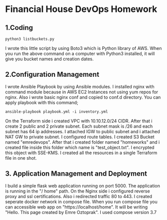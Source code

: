 # Financial House DevOps Homework

## 1.Coding

    python3 listbuckets.py

I wrote this little script by using Boto3 which is Python library of AWS. When you run the above command on a computer with Python3 installed, it will give you bucket names and creation dates.



## 2.Configuration Management


I wrote Ansible Playbook by using Ansible modules. I installed nginx with command module because in AWS EC2 Instances not using yum repos for nginx. Also i wrote basic nginx conf and copied to conf.d directory. You can apply playbook with this command;


    ansible-playbook playbook.yml -i inventory.yml
    
    
    
On the Terraform side i created VPC with 10.10.12.0/24 CIDR. After that i create 2 public and 2 private subnet. Each subnet mask is /26 and each subnet has 64 ip addresses. I attached IGW to public subnet and i attached NAT GW to private subnet. I configured route tables. I created S3 Bucket named "emredevops". After that i created folder named "homeworks" and i created file inside this folder which name is "test_object.txt". I encrypted this object with SSE-KMS. I created all the resources in a single Terraform file in one shot.


## 3. Application Management and Deployment


I build a simple flask web application running on port 5000. The application is running in the "/ home" path. On the Nginx side i configured reverse proxy and ssl certifications. Also i redirected traffic 80 to 443. I created seperate docker network in compose file. When you run compose file you can accessible web app on "https://localhost/home".  It will be writing "Hello. This page created by Emre Oztoprak". I used compose version 3.7
